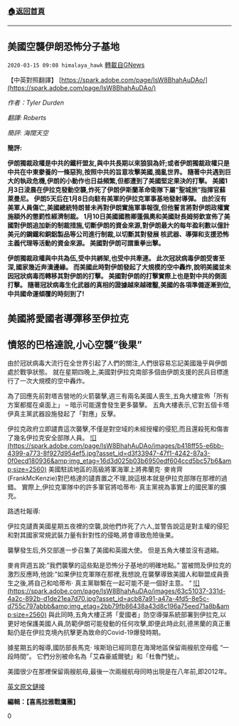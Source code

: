 ###  [:house:返回首頁](https://github.com/ourhimalayas/txt)
---

## 美國空襲伊朗恐怖分子基地
`2020-03-15 09:08 himalaya_hawk` [轉載自GNews](https://gnews.org/zh-hant/141742/)

【中英對照翻譯】 [https://spark.adobe.com/page/IsW8BhahAuDAo/](https://spark.adobe.com/page/IsW8BhahAuDAo/)

*作者：Tyler Durden*

*翻譯: Roberts*

*簡評: 海闊天空*

**簡評:**

**伊朗獨裁政權是中共的鐵杆盟友,與中共長期以來狼狽為奸;或者伊朗獨裁政權只是中共在中東豢養的一條惡狗,按照中共的旨意攻擊美國,搗亂世界。 隨著中共遇到巨大的執政危機,伊朗的小動作也日益頻繁,但都遭到了美國堅定果決的打擊。 美國1月3日淩晨在伊拉克發動空襲,炸死了伊朗伊斯蘭革命衛隊下屬”聖城旅”指揮官蘇萊曼尼。 伊朗5天后在1月8日向駐有美軍的伊拉克軍事基地發射導彈。 由於沒有美軍人員傷亡,美國總統特朗普未再對伊朗實施軍事報復,但他誓言將對伊朗政權實施額外的懲罰性經濟制裁。 1月10日美國國務卿蓬佩奧和美國財長姆努欽宣佈了美國對伊朗追加新的制裁措施,切斷伊朗的資金來源,對伊朗最大的每年盈利數以億計美元的鋼鐵和銅鋁製品等公司進行制裁,以切斷其對發展 核武器、導彈和支援恐怖主義代理等活動的資金來源。 美國對伊朗可謂重拳出擊。**

**伊朗獨裁政權與中共為伍,受中共綁架,也受中共牽連。 此次冠狀病毒伊朗受害至深,國家幾近奔潰邊緣。 而美國此時對伊朗發起了大規模的空中轟炸,說明美國並未因冠狀病毒而轉移其對伊朗的打擊。 美國對伊朗的打擊實際上也是對中共的側面打擊。 隨著冠狀病毒生化武器的真相的證據越來越確鑿,美國的各項準備逐漸到位,中共國命運傾覆的時刻到了!**



## **美國將愛國者導彈移至伊拉克**

## **憤怒的巴格達說,小心空襲”後果”**

由於冠狀病毒大流行在全世界引起了人們的關注,人們很容易忘記美國幾乎與伊朗處於戰爭狀態。 就在星期四晚上,美國對伊拉克南部多個由伊朗支援的民兵目標進行了一次大規模的空中轟炸。

為了回應先前對塔吉營地的火箭襲擊,週三有兩名美國人喪生,五角大樓宣佈「所有方案都擺在桌面上」 – 暗示可能還會發生更多襲擊。 五角大樓表示,它對五個卡塔伊真主黨武器設施發起了「對應」反擊。

伊拉克政府立即譴責這次襲擊,不僅是對空域的未經授權的侵犯,而且還殺死和傷害了幾名伊拉克安全部隊人員。
[!\[\](https://spark.adobe.com/page/IsW8BhahAuDAo/images/b418ff55-e6bb-4399-a773-8f927d954ef5.jpg?asset_id=d3f33947-47f1-4242-87a3-0f0ecd180936&amp;img_etag=16d3d025b03b6950edf604ccd5bc57b6&amp;size=2560)](https://spark.adobe.com/page/IsW8BhahAuDAo/images/b418ff55-e6bb-4399-a773-8f927d954ef5.jpg?asset_id=d3f33947-47f1-4242-87a3-0f0ecd180936&amp;img_etag=16d3d025b03b6950edf604ccd5bc57b6&amp;size=1024)
美國駐該地區的高級將軍海軍上將弗蘭克· 麥肯齊(FrankMcKenzie)對巴格達的譴責置之不理,說這根本就是伊拉克部隊在那裡的過錯。 實際上,伊拉克軍隊中的許多軍官將哈蒂布· 真主黨視為事實上的國民軍的擴充。

路透社報導:

伊拉克譴責美國星期五夜裡的空襲,說他們炸死了六人,並警告說這是對主權的侵犯和對其國家常規武裝力量有針對性的侵略,將會導致危險後果。

襲擊發生后,外交部進一步召集了美國和英國大使。 但是五角大樓並沒有退縮。

麥肯齊週五說:”我們襲擊的這些點是恐怖分子基地的明確地點。” 當被問及伊拉克的激烈反應時,他說:”如果伊拉克軍隊在那裡,我想說,在襲擊導致美國人和聯盟成員喪生之後,將自己和哈蒂布· 真主黨聯繫在一起可能不是一個好主意。 “
[!\[\](https://spark.adobe.com/page/IsW8BhahAuDAo/images/63c51037-331d-4a2c-892b-d1de21ea7d70.jpg?asset_id=acb87a91-a47a-4fd5-8e5c-d755c797abbb&amp;img_etag=2bb79fb86438a43d8c196a75eed71a8b&amp;size=2560)](https://spark.adobe.com/page/IsW8BhahAuDAo/images/63c51037-331d-4a2c-892b-d1de21ea7d70.jpg?asset_id=acb87a91-a47a-4fd5-8e5c-d755c797abbb&amp;img_etag=2bb79fb86438a43d8c196a75eed71a8b&amp;size=1024)
與此同時,五角大樓正將「愛國者」防空導彈系統部署到伊拉克,以更好地保護美國人員,防範伊朗可能發動的任何攻擊,即便此時此刻,德黑蘭的真正重點仍是在伊拉克境內抗擊更為致命的Covid-19爆發時期。

據星期五的報導,國防部長馬克· 埃斯珀已經同意在海灣地區保留兩艘航空母艦 “一段時間”。 它們分別被命名為「艾森豪威爾號」和「杜魯門號」。

美國很少在那裡保留兩艘航母,最後一次兩艘航母同時出現是在八年前,即2012年。

[英文原文鏈接](https://www.zerohedge.com/geopolitical/us-moves-patriot-missiles-iraq-baghdad-outraged-over-latest-strikes-against-militias)

**編輯：【喜馬拉雅戰鷹團】**

0
